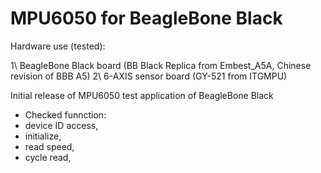 MPU6050 for BeagleBone Black
==========

Hardware use (tested):

 1\ BeagleBone Black board (BB Black Replica from Embest_A5A, Chinese revision of BBB A5)
 2\ 6-AXIS sensor board (GY-521 from ITGMPU)


Initial release of MPU6050 test application of BeagleBone Black
 * Checked funnction:
 *	device ID access,
 *	initialize,
 *	read speed,
 *	cycle read,
 
 
